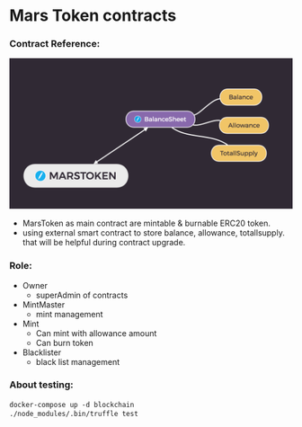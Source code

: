 # Mars Token contracts

### Contract Reference:
![contracts](public/MarsToken.png)

* MarsToken as main contract are mintable & burnable ERC20 token.
* using external smart contract to store balance, allowance, totallsupply. that will be helpful during contract upgrade.

### Role:
* Owner
  * superAdmin of contracts
* MintMaster
  * mint management
* Mint
  * Can mint with allowance amount
  * Can burn token
* Blacklister
  * black list management

### About testing:
```
docker-compose up -d blockchain
./node_modules/.bin/truffle test
```
